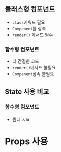 ## 클래스형 컴포넌트
- `class`키워드 필요
- `Compenent`를 상속
- `render()` 메서드 필수
### 함수형 컴포넌트
- 더 간결한 코드
- `render()`메서드 불필요
- `Compenent`상속 불필요
## State 사용 비교
### 함수형 컴포넌트
-  뭔데 ㅅㅂ
# Props 사용 